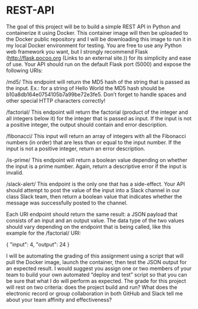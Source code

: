 # REST-API
The goal of this project will be to build a simple REST API in Python and containerize it using Docker. This container image will then be uploaded to the Docker public repository and I will be downloading this image to run it in my local Docker environment for testing. You are free to use any Python web framework you want, but I strongly recommend Flask (http://flask.pocoo.org (Links to an external site.)) for its simplicity and ease of use. Your API should run on the default Flask port (5000) and expose the following URIs:

/md5/<string>
This endpoint will return the MD5 hash of the string that is passed as the input. Ex.: for a string of Hello World the MD5 hash should be b10a8db164e0754105b7a99be72e3fe5. Don’t forget to handle spaces and other special HTTP characters correctly!

/factorial/<int>
This endpoint will return the factorial (product of the integer and all integers below it) for the integer that is passed as input. If the input is not a positive integer, the output should contain and error description.

/fibonacci/<int>
This input will return an array of integers with all the Fibonacci numbers (in order) that are less than or equal to the input number. If the input is not a positive integer, return an error description. 

/is-prime/<int>
This endpoint will return a boolean value depending on whether the input is a prime number. Again, return a descriptive error if the input is invalid.

/slack-alert/<string>
This endpoint is the only one that has a side-effect. Your API should attempt to post the value of the input into a Slack channel in our class Slack team, then return a boolean value that indicates whether the message was successfully posted to the channel. 

Each URI endpoint should return the same result: a JSON payload that consists of an input and an output value. The data type of the two values should vary depending on the endpoint that is being called, like this example for the /factorial/ URI:
  
{
  "input": 4,
  "output": 24
}
  
I will be automating the grading of this assignment using a script that will pull the Docker image, launch the container, then test the JSON output for an expected result. I would suggest you assign one or two members of your team to build your own automated “deploy and test” script so that you can be sure that what I do will perform as expected. The grade for this project will rest on two criteria: does the project build and run? What does the electronic record or group collaboration in both GitHub and Slack tell me about your team affinity and effectiveness?
